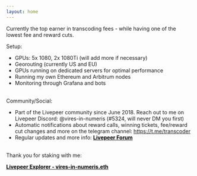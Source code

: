 ```yaml
---
layout: home
---
```


Currently the top earner in transcoding fees - while having one of the lowest fee and reward cuts. 

Setup: 
- GPUs: 5x 1080, 2x 1080Ti (will add more if necessary)
- Georouting (currently US and EU)
- GPUs running on dedicated servers for optimal performance
- Running my own Ethereum and Arbitrum nodes
- Monitoring through Grafana and bots

<br>Community/Social:
- Part of the Livepeer community since June 2018. Reach out to me on Livepeer Discord: @vires-in-numeris (#5324, will never DM you first)
- Automatic notifications about reward calls, winning tickets, fee/reward cut changes and more on the telegram channel: <a href="https://t.me/transcoder" style="color: black; font-weight: bold; text-decoration: underline;">https://t.me/transcoder</a>
- Regular updates and more info: <a href="https://forum.livepeer.org/t/transcoder-campaign-0x525-with-telegram-bot" style="color: black; font-weight: bold; text-decoration: underline;">Livepeer Forum</a><br>

<br>Thank you for staking with me:

<a href="https://explorer.livepeer.org/accounts/0x525419ff5707190389bfb5c87c375d710f5fcb0e/orchestrating" style="color: black; font-weight: bold; text-decoration: underline;">Livepeer Explorer - vires-in-numeris.eth</a>
